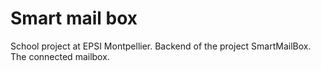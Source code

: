 # Smart mail box

School project at EPSI Montpellier. Backend of the project SmartMailBox. The connected mailbox. 

